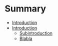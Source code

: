 # Summary

* [Introduction](README.md)
* [Introduction](introduction.md)
   * [Subintroduction](intro/subintroduction.md)
   * [Blabla](intro/blabla.md)

